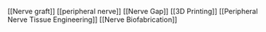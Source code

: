 [[Nerve graft]]
[[peripheral nerve]]
[[Nerve Gap]]
[[3D Printing]]
[[Peripheral Nerve Tissue Engineering]]
[[Nerve Biofabrication]]
